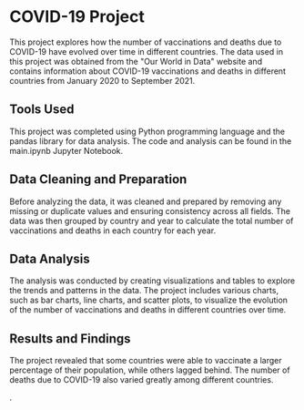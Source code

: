 # COVID-19 Project
This project explores how the number of vaccinations and deaths due to COVID-19 have evolved over time in different countries. The data used in this project was obtained from the "Our World in Data" website and contains information about COVID-19 vaccinations and deaths in different countries from January 2020 to September 2021.

## Tools Used
This project was completed using Python programming language and the pandas library for data analysis. The code and analysis can be found in the main.ipynb Jupyter Notebook.

## Data Cleaning and Preparation
Before analyzing the data, it was cleaned and prepared by removing any missing or duplicate values and ensuring consistency across all fields. The data was then grouped by country and year to calculate the total number of vaccinations and deaths in each country for each year.

## Data Analysis
The analysis was conducted by creating visualizations and tables to explore the trends and patterns in the data. The project includes various charts, such as bar charts, line charts, and scatter plots, to visualize the evolution of the number of vaccinations and deaths in different countries over time.

## Results and Findings
The project revealed that some countries were able to vaccinate a larger percentage of their population, while others lagged behind. The number of deaths due to COVID-19 also varied greatly among different countries.

.